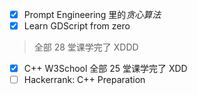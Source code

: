 - [x] Prompt Engineering 里的*贪心算法*
- [x] Learn GDScript from zero 
> 全部 28 堂课学完了 XDDD

- [x] C++ W3School 全部 25 堂课学完了 XDD
- [ ] Hackerrank: C++ Preparation